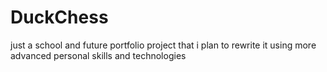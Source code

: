 # DuckChess
just a school and future portfolio project that i plan to rewrite it using more advanced personal skills and technologies 
